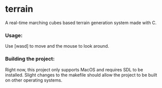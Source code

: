 # terrain

A real-time marching cubes based terrain generation system made with C.

### Usage:
Use [wasd] to move and the mouse to look around.

### Building the project:
Right now, this project only supports MacOS and requires SDL to be installed. Slight changes to the makefile should allow the project to be built on other operating systems.
